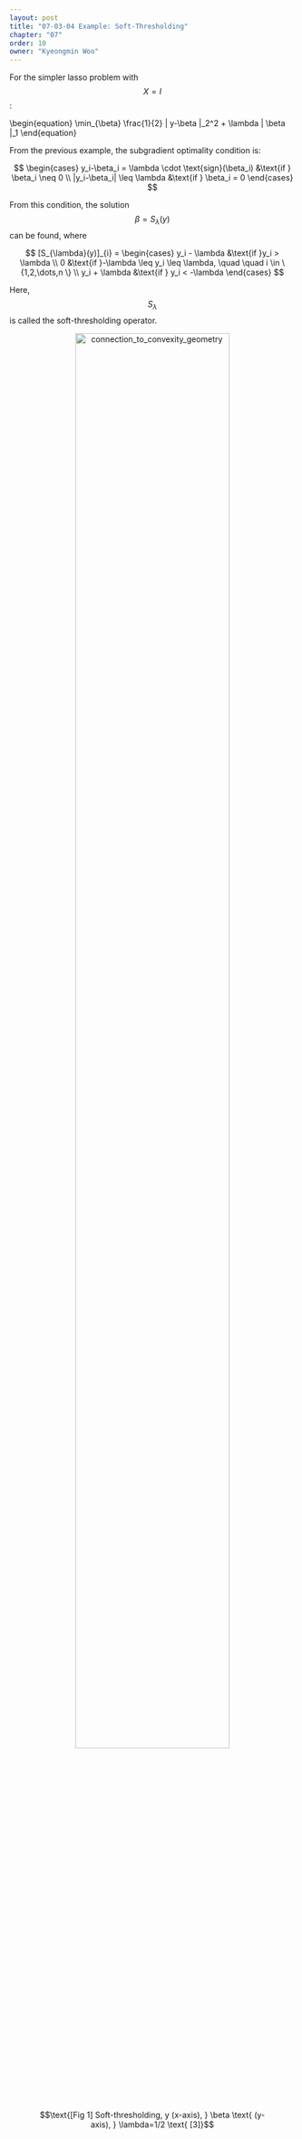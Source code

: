 ```yaml
---
layout: post
title: "07-03-04 Example: Soft-Thresholding"
chapter: "07"
order: 10
owner: "Kyeongmin Woo"
---
```



For the simpler lasso problem with $$X=I$$:
>
\begin{equation}
\min_{\beta} \frac{1}{2} \| y-\beta \|_2^2 + \lambda \| \beta \|_1
\end{equation}

From the previous example, the subgradient optimality condition is:
>
$$
\begin{cases}
y_i-\beta_i = \lambda \cdot \text{sign}(\beta_i) &\text{if } \beta_i \neq 0 \\
 |y_i-\beta_i| \leq \lambda &\text{if } \beta_i = 0
\end{cases}
$$

From this condition, the solution $$\beta = S_{\lambda}(y)$$ can be found, where
>
$$
[S_{\lambda}(y)]_{i} = 
\begin{cases}
y_i - \lambda &\text{if }y_i > \lambda \\
0             &\text{if }-\lambda \leq y_i \leq \lambda, \quad \quad i \in \{1,2,\dots,n \} \\
y_i + \lambda &\text{if } y_i < -\lambda
\end{cases}
$$

Here, $$S_{\lambda}$$ is called the soft-thresholding operator.

<figure class="image" style="align: center;">
<p align="center">
 <img src="{{ site.baseurl  }}/img/chapter_img/chapter07/07_03_subgrad-6.png" alt="connection_to_convexity_geometry" width="80%" height="80%">
</p>
 <figcaption style="text-align: center;">$$\text{[Fig 1] Soft-thresholding, y (x-axis), } \beta \text{ (y-axis), } \lambda=1/2 \text{ [3]}$$ </figcaption>
</figure>